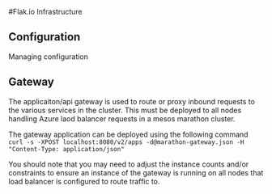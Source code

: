 #Flak.io Infrastructure

## Configuration
Managing configuration

## Gateway
The applicaiton/api gateway is used to route or proxy inbound requests to the various services in the cluster.  This must be deployed to all nodes handling Azure laod balancer requests in a mesos marathon cluster.

The gateway application can be deployed using the following command
```curl -s -XPOST localhost:8080/v2/apps -d@marathon-gateway.json -H "Content-Type: application/json"```

You should note that you may need to adjust the instance counts and/or constraints to ensure an instance of the gateway is running on all nodes that load balancer is configured to route traffic to.
